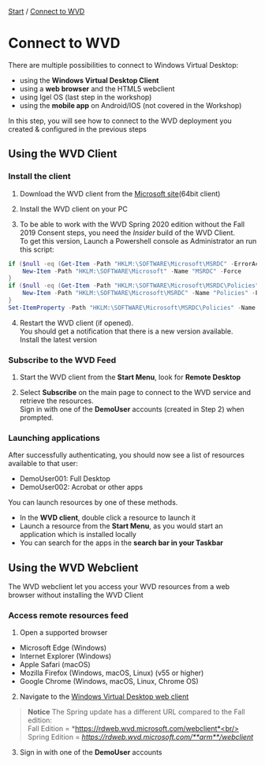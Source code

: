 [Start](/CA-Microsoft-WVD_ARM-Workshop/) / [Connect to WVD](/CA-Microsoft-WVD_ARM-Workshop/Connect%20to%20WVD)
# Connect to WVD

There are multiple possibilities to connect to Windows Virtual Desktop: 
* using the **Windows Virtual Desktop Client** 
* using a **web browser** and the HTML5 webclient
* using Igel OS (last step in the workshop)
* using the **mobile app** on Android/IOS (not covered in the Workshop)

In this step, you will see how to connect to the WVD deployment you created & configured in the previous steps

## Using the WVD Client

### Install the client

1. Download the WVD client from the [Microsoft site](https://go.microsoft.com/fwlink/?linkid=2068602)(64bit client)

2. Install the WVD client on your PC

3. To be able to work with the WVD Spring 2020 edition without the Fall 2019 Consent steps, you need the *Insider* build of the WVD Client.<br/>
To get this version, Launch a Powershell console as Administrator an run this script:
```powershell
if ($null -eq (Get-Item -Path "HKLM:\SOFTWARE\Microsoft\MSRDC" -ErrorAction SilentlyContinue)) {
    New-Item -Path "HKLM:\SOFTWARE\Microsoft" -Name "MSRDC" -Force
}
if ($null -eq (Get-Item -Path "HKLM:\SOFTWARE\Microsoft\MSRDC\Policies" -ErrorAction SilentlyContinue)) {
    New-Item -Path "HKLM:\SOFTWARE\Microsoft\MSRDC" -Name "Policies" -Force
}
Set-ItemProperty -Path "HKLM:\SOFTWARE\Microsoft\MSRDC\Policies" -Name "ReleaseRing" -Value "insider" -Force
```

4. Restart the WVD client (if opened). <br/>
You should get a notification that there is a new version available.<br/>
Install the latest version


### Subscribe to the WVD Feed

1. Start the WVD client from the **Start Menu**, look for **Remote Desktop**

2. Select **Subscribe** on the main page to connect to the WVD service and retrieve the resources.<br/>
Sign in with one of the **DemoUser** accounts (created in Step 2) when prompted.

### Launching applications

After successfully authenticating, you should now see a list of resources available to that user:
* DemoUser001: Full Desktop
* DemoUser002: Acrobat or other apps

You can launch resources by one of these methods.

* In the **WVD client**, double click a resource to launch it
* Launch a resource from the **Start Menu**, as you would start an application which is installed locally
* You can search for the apps in the **search bar in your Taskbar**

## Using the WVD Webclient

The WVD webclient let you access your WVD resources from a web browser without installing the WVD Client

### Access remote resources feed

1. Open a supported browser
* Microsoft Edge (Windows)
* Internet Explorer (Windows)
* Apple Safari (macOS)
* Mozilla Firefox (Windows, macOS, Linux) (v55 or higher)
* Google Chrome (Windows, macOS, Linux, Chrome OS)

2. Navigate to the [Windows Virtual Desktop web client](https://rdweb.wvd.microsoft.com/arm/webclient)<br/>
 > **Notice**
 > The Spring update has a different URL compared to the Fall edition:<br/>
 > Fall Edition = *https://rdweb.wvd.microsoft.com/webclient*<br/>
 > Spring Edition = *https://rdweb.wvd.microsoft.com/**arm**/webclient*

3. Sign in with one of the **DemoUser** accounts


<script type="text/javascript">
    setTimeout(function() { 
            document.getElementById("sidebar").style.display = "none";
            document.getElementById("main-content").style.width = "90%"
            var x = document.getElementsByClassName('inner clearfix'); 
            x[0].style.width = "75%";
            var x = document.getElementsByClassName('inner'); 
            x[0].style.width = "90%";
            var x = document.getElementsByTagName('h1'); 
            x[0].style.width = "90%";
            x[0].style.textAlign = "center"
            x[0].innerHTML = "Microsoft & Cloud-Architect WVD Workshop"
        }, 250);
</script>